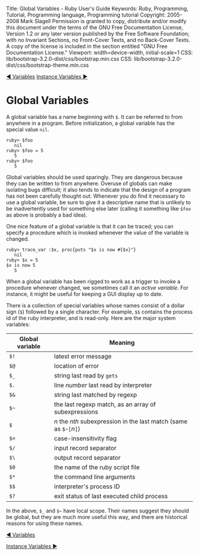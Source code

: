 Title: Global Variables - Ruby User's Guide
Keywords: Ruby, Programming, Tutorial, Programming language, Programming tutorial
Copyright: 2005-2008 Mark Slagell
           Permission is granted to copy, distribute and/or modify this document under the terms of the GNU Free Documentation License, Version 1.2 or any later version published by the Free Software Foundation; with no Invariant Sections, no Front-Cover Texts, and no Back-Cover Texts.
           A copy of the license is included in the section entitled "GNU Free Documentation License."
Viewport: width=device-width, initial-scale=1
CSS: lib/bootstrap-3.2.0-dist/css/bootstrap.min.css
CSS: lib/bootstrap-3.2.0-dist/css/bootstrap-theme.min.css

<div class="container">
<!-- Previous page -->
<a href="variables.html" class="btn btn-default">&#9668; Variables</a>
<!-- Next page -->
<a href="instancevars.html" class="btn btn-default">Instance Variables &#9658;</a>

Global Variables
================

A global variable has a name beginning with `$`.  It
can be referred to from anywhere in a program.  Before
initialization, a global variable has the special value
`nil`.

    ruby> $foo
       nil
    ruby> $foo = 5
       5
    ruby> $foo
       5

Global variables should be used sparingly.  They are dangerous
because they can be written to from anywhere.  Overuse of globals
can make isolating bugs difficult; it also tends to indicate that the
design of a program has not been carefully thought out.  Whenever
you do find it necessary to use a global variable, be sure to give it
a descriptive name that is unlikely to be inadvertently used for
something else later (calling it something like `$foo` as
above is probably a bad idea).

One nice feature of a global variable is that it can be traced; you
can specify a procedure which is invoked whenever the value of the
variable is changed.

    ruby> trace_var :$x, proc{puts "$x is now #{$x}"}
       nil
    ruby> $x = 5
    $x is now 5
       5

When a global variable has been rigged to work as a trigger to invoke
a procedure whenever changed, we sometimes call it an *active
variable*.  For instance, it might be useful for keeping a GUI
display up to date.

There is a collection of special variables whose names consist of a
dollar sign (`$`) followed by a single character.  For example,
`$$` contains the process id of the ruby interpreter, and is
read-only.  Here are the major system variables:

| Global variable | Meaning                                                   |
|-----------------|-----------------------------------------------------------|
| `$!` | latest error message                                                 |
| `$@` | location of error                                                    |
| `$_` | string last read by `gets`                                           |
| `$.` | line *number* last read by interpreter                               |
| `$&` | string last matched by regexp                                        |
| `$~` | the last regexp match, as an array of subexpressions                 |
| `$`  | *n*  the *nth* subexpression in the last match (same as `$~[`*n*`]`) |
| `$=` | case-insensitivity flag                                              |
| `$/` | input record separator                                               |
| `$\` | output record separator                                              |
| `$0` | the name of the ruby script file                                     |
| `$*` | the command line arguments                                           |
| `$$` | interpreter's process ID                                             |
| `$?` | exit status of last executed child process                           |

In the above, `$_` and `$~` have local scope.
Their names suggest they should be global, but they are much more
useful this way, and there are historical reasons for using these
names.

<!-- Previous page -->
<a href="variables.html" class="btn btn-default">&#9668; Variables</a>
<!-- Next page -->
<a href="instancevars.html" class="btn btn-default">Instance Variables &#9658;</a>
</div>
<script src="lib/jquery-1.11.1.min.js"></script>
<script src="lib/bootstrap-3.2.0-dist/js/bootstrap.min.js"></script>
<script src="kbdnav.js"></script>
